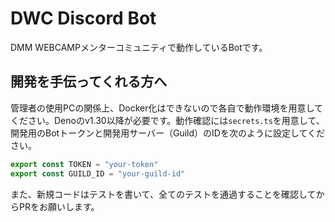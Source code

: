 # DWC Discord Bot

DMM WEBCAMPメンターコミュニティで動作しているBotです。

## 開発を手伝ってくれる方へ

管理者の使用PCの関係上、Docker化はできないので各自で動作環境を用意してください。Denoのv1.30以降が必要です。動作確認には`secrets.ts`を用意して、開発用のBotトークンと開発用サーバー（Guild）のIDを次のように設定してください。

```ts
export const TOKEN = "your-token"
export const GUILD_ID = "your-guild-id"
```

また、新規コードはテストを書いて、全てのテストを通過することを確認してからPRをお願いします。
